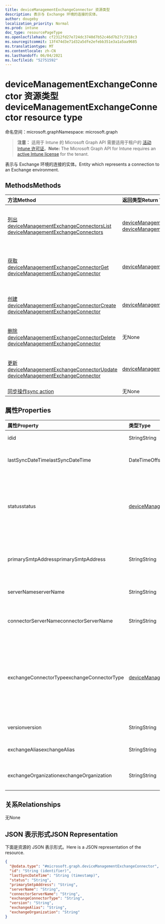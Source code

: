 ```yaml
---
title: deviceManagementExchangeConnector 资源类型
description: 表示与 Exchange 环境的连接的实体。
author: dougeby
localization_priority: Normal
ms.prod: intune
doc_type: resourcePageType
ms.openlocfilehash: cf2312fd27e724dc3740d7b52c46d7b27c7318c3
ms.sourcegitcommit: 13f474d3e71d32a5dfe2efebb351e3a1a5aa9685
ms.translationtype: MT
ms.contentlocale: zh-CN
ms.lasthandoff: 06/04/2021
ms.locfileid: "52751592"
---
```

# <a name="devicemanagementexchangeconnector-resource-type"></a><span data-ttu-id="a508e-103">deviceManagementExchangeConnector 资源类型</span><span class="sxs-lookup"><span data-stu-id="a508e-103">deviceManagementExchangeConnector resource type</span></span>

<span data-ttu-id="a508e-104">命名空间：microsoft.graph</span><span class="sxs-lookup"><span data-stu-id="a508e-104">Namespace: microsoft.graph</span></span>

> <span data-ttu-id="a508e-105">**注意：** 适用于 Intune 的 Microsoft Graph API 需要适用于租户的 [活动 Intune 许可证](https://go.microsoft.com/fwlink/?linkid=839381)。</span><span class="sxs-lookup"><span data-stu-id="a508e-105">**Note:** The Microsoft Graph API for Intune requires an [active Intune license](https://go.microsoft.com/fwlink/?linkid=839381) for the tenant.</span></span>

<span data-ttu-id="a508e-106">表示与 Exchange 环境的连接的实体。</span><span class="sxs-lookup"><span data-stu-id="a508e-106">Entity which represents a connection to an Exchange environment.</span></span>

## <a name="methods"></a><span data-ttu-id="a508e-107">Methods</span><span class="sxs-lookup"><span data-stu-id="a508e-107">Methods</span></span>
|<span data-ttu-id="a508e-108">方法</span><span class="sxs-lookup"><span data-stu-id="a508e-108">Method</span></span>|<span data-ttu-id="a508e-109">返回类型</span><span class="sxs-lookup"><span data-stu-id="a508e-109">Return Type</span></span>|<span data-ttu-id="a508e-110">Description</span><span class="sxs-lookup"><span data-stu-id="a508e-110">Description</span></span>|
|:---|:---|:---|
|[<span data-ttu-id="a508e-111">列出 deviceManagementExchangeConnectors</span><span class="sxs-lookup"><span data-stu-id="a508e-111">List deviceManagementExchangeConnectors</span></span>](../api/intune-onboarding-devicemanagementexchangeconnector-list.md)|<span data-ttu-id="a508e-112">[deviceManagementExchangeConnector](../resources/intune-onboarding-devicemanagementexchangeconnector.md) 集合</span><span class="sxs-lookup"><span data-stu-id="a508e-112">[deviceManagementExchangeConnector](../resources/intune-onboarding-devicemanagementexchangeconnector.md) collection</span></span>|<span data-ttu-id="a508e-113">列出 [deviceManagementExchangeConnector](../resources/intune-onboarding-devicemanagementexchangeconnector.md) 对象的属性和关系。</span><span class="sxs-lookup"><span data-stu-id="a508e-113">List properties and relationships of the [deviceManagementExchangeConnector](../resources/intune-onboarding-devicemanagementexchangeconnector.md) objects.</span></span>|
|[<span data-ttu-id="a508e-114">获取 deviceManagementExchangeConnector</span><span class="sxs-lookup"><span data-stu-id="a508e-114">Get deviceManagementExchangeConnector</span></span>](../api/intune-onboarding-devicemanagementexchangeconnector-get.md)|[<span data-ttu-id="a508e-115">deviceManagementExchangeConnector</span><span class="sxs-lookup"><span data-stu-id="a508e-115">deviceManagementExchangeConnector</span></span>](../resources/intune-onboarding-devicemanagementexchangeconnector.md)|<span data-ttu-id="a508e-116">读取 [deviceManagementExchangeConnector](../resources/intune-onboarding-devicemanagementexchangeconnector.md) 对象的属性和关系。</span><span class="sxs-lookup"><span data-stu-id="a508e-116">Read properties and relationships of the [deviceManagementExchangeConnector](../resources/intune-onboarding-devicemanagementexchangeconnector.md) object.</span></span>|
|[<span data-ttu-id="a508e-117">创建 deviceManagementExchangeConnector</span><span class="sxs-lookup"><span data-stu-id="a508e-117">Create deviceManagementExchangeConnector</span></span>](../api/intune-onboarding-devicemanagementexchangeconnector-create.md)|[<span data-ttu-id="a508e-118">deviceManagementExchangeConnector</span><span class="sxs-lookup"><span data-stu-id="a508e-118">deviceManagementExchangeConnector</span></span>](../resources/intune-onboarding-devicemanagementexchangeconnector.md)|<span data-ttu-id="a508e-119">创建新的 [deviceManagementExchangeConnector](../resources/intune-onboarding-devicemanagementexchangeconnector.md) 对象。</span><span class="sxs-lookup"><span data-stu-id="a508e-119">Create a new [deviceManagementExchangeConnector](../resources/intune-onboarding-devicemanagementexchangeconnector.md) object.</span></span>|
|[<span data-ttu-id="a508e-120">删除 deviceManagementExchangeConnector</span><span class="sxs-lookup"><span data-stu-id="a508e-120">Delete deviceManagementExchangeConnector</span></span>](../api/intune-onboarding-devicemanagementexchangeconnector-delete.md)|<span data-ttu-id="a508e-121">无</span><span class="sxs-lookup"><span data-stu-id="a508e-121">None</span></span>|<span data-ttu-id="a508e-122">删除 [deviceManagementExchangeConnector](../resources/intune-onboarding-devicemanagementexchangeconnector.md)。</span><span class="sxs-lookup"><span data-stu-id="a508e-122">Deletes a [deviceManagementExchangeConnector](../resources/intune-onboarding-devicemanagementexchangeconnector.md).</span></span>|
|[<span data-ttu-id="a508e-123">更新 deviceManagementExchangeConnector</span><span class="sxs-lookup"><span data-stu-id="a508e-123">Update deviceManagementExchangeConnector</span></span>](../api/intune-onboarding-devicemanagementexchangeconnector-update.md)|[<span data-ttu-id="a508e-124">deviceManagementExchangeConnector</span><span class="sxs-lookup"><span data-stu-id="a508e-124">deviceManagementExchangeConnector</span></span>](../resources/intune-onboarding-devicemanagementexchangeconnector.md)|<span data-ttu-id="a508e-125">更新 [deviceManagementExchangeConnector](../resources/intune-onboarding-devicemanagementexchangeconnector.md) 对象的属性。</span><span class="sxs-lookup"><span data-stu-id="a508e-125">Update the properties of a [deviceManagementExchangeConnector](../resources/intune-onboarding-devicemanagementexchangeconnector.md) object.</span></span>|
|[<span data-ttu-id="a508e-126">同步操作</span><span class="sxs-lookup"><span data-stu-id="a508e-126">sync action</span></span>](../api/intune-onboarding-devicemanagementexchangeconnector-sync.md)|<span data-ttu-id="a508e-127">无</span><span class="sxs-lookup"><span data-stu-id="a508e-127">None</span></span>|<span data-ttu-id="a508e-128">尚未记录</span><span class="sxs-lookup"><span data-stu-id="a508e-128">Not yet documented</span></span>|

## <a name="properties"></a><span data-ttu-id="a508e-129">属性</span><span class="sxs-lookup"><span data-stu-id="a508e-129">Properties</span></span>
|<span data-ttu-id="a508e-130">属性</span><span class="sxs-lookup"><span data-stu-id="a508e-130">Property</span></span>|<span data-ttu-id="a508e-131">类型</span><span class="sxs-lookup"><span data-stu-id="a508e-131">Type</span></span>|<span data-ttu-id="a508e-132">说明</span><span class="sxs-lookup"><span data-stu-id="a508e-132">Description</span></span>|
|:---|:---|:---|
|<span data-ttu-id="a508e-133">id</span><span class="sxs-lookup"><span data-stu-id="a508e-133">id</span></span>|<span data-ttu-id="a508e-134">String</span><span class="sxs-lookup"><span data-stu-id="a508e-134">String</span></span>|<span data-ttu-id="a508e-135">尚未记录</span><span class="sxs-lookup"><span data-stu-id="a508e-135">Not yet documented</span></span>|
|<span data-ttu-id="a508e-136">lastSyncDateTime</span><span class="sxs-lookup"><span data-stu-id="a508e-136">lastSyncDateTime</span></span>|<span data-ttu-id="a508e-137">DateTimeOffset</span><span class="sxs-lookup"><span data-stu-id="a508e-137">DateTimeOffset</span></span>|<span data-ttu-id="a508e-138">Exchange Connector 的上一次同步时间</span><span class="sxs-lookup"><span data-stu-id="a508e-138">Last sync time for the Exchange Connector</span></span>|
|<span data-ttu-id="a508e-139">status</span><span class="sxs-lookup"><span data-stu-id="a508e-139">status</span></span>|[<span data-ttu-id="a508e-140">deviceManagementExchangeConnectorStatus</span><span class="sxs-lookup"><span data-stu-id="a508e-140">deviceManagementExchangeConnectorStatus</span></span>](../resources/intune-onboarding-devicemanagementexchangeconnectorstatus.md)|<span data-ttu-id="a508e-141">Exchange连接器状态。</span><span class="sxs-lookup"><span data-stu-id="a508e-141">Exchange Connector Status.</span></span> <span data-ttu-id="a508e-142">可取值为：`none`、`connectionPending`、`connected`、`disconnected`。</span><span class="sxs-lookup"><span data-stu-id="a508e-142">Possible values are: `none`, `connectionPending`, `connected`, `disconnected`.</span></span>|
|<span data-ttu-id="a508e-143">primarySmtpAddress</span><span class="sxs-lookup"><span data-stu-id="a508e-143">primarySmtpAddress</span></span>|<span data-ttu-id="a508e-144">String</span><span class="sxs-lookup"><span data-stu-id="a508e-144">String</span></span>|<span data-ttu-id="a508e-145">用于配置服务到服务 Exchange Connector 的电子邮件地址。</span><span class="sxs-lookup"><span data-stu-id="a508e-145">Email address used to configure the Service To Service Exchange Connector.</span></span>|
|<span data-ttu-id="a508e-146">serverName</span><span class="sxs-lookup"><span data-stu-id="a508e-146">serverName</span></span>|<span data-ttu-id="a508e-147">String</span><span class="sxs-lookup"><span data-stu-id="a508e-147">String</span></span>|<span data-ttu-id="a508e-148">服务器的名称Exchange服务器。</span><span class="sxs-lookup"><span data-stu-id="a508e-148">The name of the Exchange server.</span></span>|
|<span data-ttu-id="a508e-149">connectorServerName</span><span class="sxs-lookup"><span data-stu-id="a508e-149">connectorServerName</span></span>|<span data-ttu-id="a508e-150">String</span><span class="sxs-lookup"><span data-stu-id="a508e-150">String</span></span>|<span data-ttu-id="a508e-151">托管 Exchange Connector 的服务器的名称。</span><span class="sxs-lookup"><span data-stu-id="a508e-151">The name of the server hosting the Exchange Connector.</span></span>|
|<span data-ttu-id="a508e-152">exchangeConnectorType</span><span class="sxs-lookup"><span data-stu-id="a508e-152">exchangeConnectorType</span></span>|[<span data-ttu-id="a508e-153">deviceManagementExchangeConnectorType</span><span class="sxs-lookup"><span data-stu-id="a508e-153">deviceManagementExchangeConnectorType</span></span>](../resources/intune-onboarding-devicemanagementexchangeconnectortype.md)|<span data-ttu-id="a508e-154">配置的 Exchange Connector 的类型。</span><span class="sxs-lookup"><span data-stu-id="a508e-154">The type of Exchange Connector Configured.</span></span> <span data-ttu-id="a508e-155">可取值为：`onPremises`、`hosted`、`serviceToService`、`dedicated`。</span><span class="sxs-lookup"><span data-stu-id="a508e-155">Possible values are: `onPremises`, `hosted`, `serviceToService`, `dedicated`.</span></span>|
|<span data-ttu-id="a508e-156">version</span><span class="sxs-lookup"><span data-stu-id="a508e-156">version</span></span>|<span data-ttu-id="a508e-157">String</span><span class="sxs-lookup"><span data-stu-id="a508e-157">String</span></span>|<span data-ttu-id="a508e-158">ExchangeConnectorAgent 版本</span><span class="sxs-lookup"><span data-stu-id="a508e-158">The version of the ExchangeConnectorAgent</span></span>|
|<span data-ttu-id="a508e-159">exchangeAlias</span><span class="sxs-lookup"><span data-stu-id="a508e-159">exchangeAlias</span></span>|<span data-ttu-id="a508e-160">String</span><span class="sxs-lookup"><span data-stu-id="a508e-160">String</span></span>|<span data-ttu-id="a508e-161">分配到 Exchange 服务器的别名</span><span class="sxs-lookup"><span data-stu-id="a508e-161">An alias assigned to the Exchange server</span></span>|
|<span data-ttu-id="a508e-162">exchangeOrganization</span><span class="sxs-lookup"><span data-stu-id="a508e-162">exchangeOrganization</span></span>|<span data-ttu-id="a508e-163">String</span><span class="sxs-lookup"><span data-stu-id="a508e-163">String</span></span>|<span data-ttu-id="a508e-164">Exchange 服务器的 Exchange 组织</span><span class="sxs-lookup"><span data-stu-id="a508e-164">Exchange Organization to the Exchange server</span></span>|

## <a name="relationships"></a><span data-ttu-id="a508e-165">关系</span><span class="sxs-lookup"><span data-stu-id="a508e-165">Relationships</span></span>
<span data-ttu-id="a508e-166">无</span><span class="sxs-lookup"><span data-stu-id="a508e-166">None</span></span>

## <a name="json-representation"></a><span data-ttu-id="a508e-167">JSON 表示形式</span><span class="sxs-lookup"><span data-stu-id="a508e-167">JSON Representation</span></span>
<span data-ttu-id="a508e-168">下面是资源的 JSON 表示形式。</span><span class="sxs-lookup"><span data-stu-id="a508e-168">Here is a JSON representation of the resource.</span></span>
<!-- {
  "blockType": "resource",
  "keyProperty": "id",
  "@odata.type": "microsoft.graph.deviceManagementExchangeConnector"
}
-->
``` json
{
  "@odata.type": "#microsoft.graph.deviceManagementExchangeConnector",
  "id": "String (identifier)",
  "lastSyncDateTime": "String (timestamp)",
  "status": "String",
  "primarySmtpAddress": "String",
  "serverName": "String",
  "connectorServerName": "String",
  "exchangeConnectorType": "String",
  "version": "String",
  "exchangeAlias": "String",
  "exchangeOrganization": "String"
}
```




